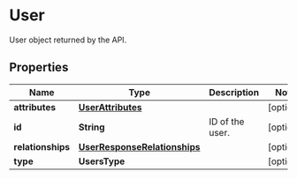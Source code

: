 

# User

User object returned by the API.

## Properties

Name | Type | Description | Notes
------------ | ------------- | ------------- | -------------
**attributes** | [**UserAttributes**](UserAttributes.md) |  |  [optional]
**id** | **String** | ID of the user. |  [optional]
**relationships** | [**UserResponseRelationships**](UserResponseRelationships.md) |  |  [optional]
**type** | **UsersType** |  |  [optional]



